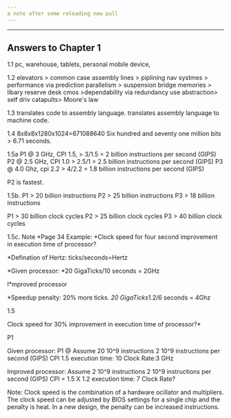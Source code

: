 ```yaml
---
a note after some reloading now pull
---
```


---
## Answers to Chapter 1
1.1 
pc, warehouse, tablets, personal mobile device, 

1.2
elevators > common case 
assembly lines > piplining
nav systmes > performance via prediction
parallelism > suspension bridge
memories > libary reserve desk 
cmos >dependability via redundancy
use abstraction> self driv
catapults> Moore's law

1.3
translates code to assembly language.
translates  assembly language to machine code.

1.4
8x8x8x1280x1024=671088640
Six hundred and seventy one million bits > 6.71 seconds.

1.5a
P1 @ 3 GHz, CPI 1.5, > 3/1.5 = 2 billion instructions per second (GIPS)
P2 @ 2.5 GHz, CPI 1.0 > 2.5/1 = 2.5 billion instructions per second (GIPS)
P3 @ 4.0 Ghz, cpi 2.2 > 4/2.2 = 1.8 billion instructions per second (GIPS)

P2 is fastest.

1.5b.
P1 > 20 billion instructions
P2 > 25 billion instructions
P3 > 18 billion instructions

P1 > 30 billion clock cycles
P2 > 25 billion clock cycles
P3 > 40 billion clock cycles

1.5c. Note
*Page 34 Example: 
*Clock speed for four second improvement in execution time of processor?

*Defination of Hertz: ticks/seconds=Hertz

*Given processor:
*20 GigaTicks/10 seconds = 2GHz

I*mproved processor

*Speedup penalty: 20% more ticks.
*20 GigaTicks*1.2/6 seconds = 4Ghz

1.5

Clock speed for 30% improvement in execution time of processor?*

P1

Given processor: P1 @ 
Assume 20 10^9 instructions
2 10^9 instructions per second (GIPS)
CPI 1.5
execution time: 10
Clock Rate:3  GHz

Improved processor:
Assume 2 10^9 instructions
2 10^9 instructions per second (GIPS)
CPI = 1.5 X 1.2
execution time: 7
Clock Rate?



Note: Clock speed is the combination of a hardware ocillator and multipliers. The clock speed can be adjusted by BIOS settings for a single chip and the penalty is heat. In a new design, the penalty can be increased instructions.







